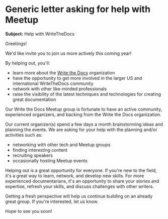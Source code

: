 # Generic letter asking for help with Meetup 

**Subject:** Help with WriteTheDocs

Greetings!

We'd like invite you to join us more actively this coming year!

By helping out, you'll: 
* learn more about the [Write the Docs](http://www.writethedocs.org/) organization
* have the opportunity to get more involved in the larger US and international WriteTheDocs community
* network with other like-minded professionals
* raise the visibility of the latest techniques and technologies for creating great documentation

Our Write the Docs Meetup group is fortunate to have an active community, experienced organizers, and backing from the Write the Docs organization.

Our current organizer(s) spend a few days a month brainstorming ideas and planning the events. We are asking for your help with the planning and/or activities such as:
* networking with other tech and Meetup groups
* finding interesting content
* recruiting speakers
* occasionally hosting Meetup events

Helping out is a great opportunity for everyone. If you're new to the field, it's a great way to learn, network, and develop new skills. For more experienced documentarians, it's an opportunity to share your stories and expertise, refresh your skills, and discuss challenges with other writers.

Getting a fresh perspective will help us continue building on an already great group. If you're interested, let us know.


Hope to see you soon!

